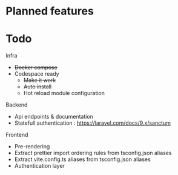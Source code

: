 # Planned features

# Todo

Infra

- ~~Docker compose~~
- Codespace ready
  - ~~Make it work~~
  - ~~Auto install~~
  - Hot reload module configuration

Backend

- Api endpoints & documentation
- Statefull authentication : https://laravel.com/docs/9.x/sanctum

Frontend

- Pre-rendering
- Extract prettier import ordering rules from tsconfig.json aliases
- Extract vite.config.ts aliases from tsconfig.json aliases
- Authentication layer
